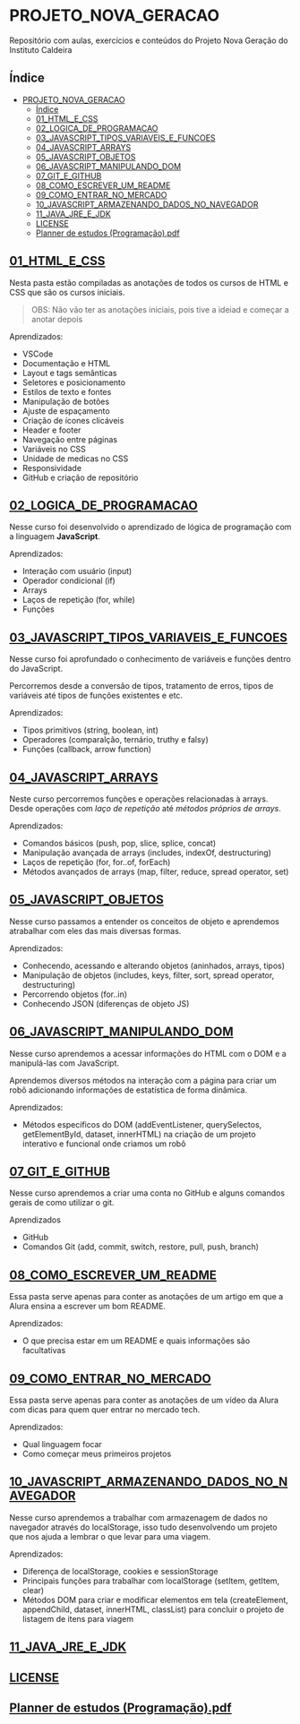 # PROJETO_NOVA_GERACAO

Repositório com aulas, exercícios e conteúdos do Projeto Nova Geração do Instituto Caldeira

## Índice

- [PROJETO\_NOVA\_GERACAO](#projeto_nova_geracao)
  - [Índice](#índice)
  - [01\_HTML\_E\_CSS](#01_html_e_css)
  - [02\_LOGICA\_DE\_PROGRAMACAO](#02_logica_de_programacao)
  - [03\_JAVASCRIPT\_TIPOS\_VARIAVEIS\_E\_FUNCOES](#03_javascript_tipos_variaveis_e_funcoes)
  - [04\_JAVASCRIPT\_ARRAYS](#04_javascript_arrays)
  - [05\_JAVASCRIPT\_OBJETOS](#05_javascript_objetos)
  - [06\_JAVASCRIPT\_MANIPULANDO\_DOM](#06_javascript_manipulando_dom)
  - [07\_GIT\_E\_GITHUB](#07_git_e_github)
  - [08\_COMO\_ESCREVER\_UM\_README](#08_como_escrever_um_readme)
  - [09\_COMO\_ENTRAR\_NO\_MERCADO](#09_como_entrar_no_mercado)
  - [10\_JAVASCRIPT\_ARMAZENANDO\_DADOS\_NO\_NAVEGADOR](#10_javascript_armazenando_dados_no_navegador)
  - [11\_JAVA\_JRE\_E\_JDK](#11_java_jre_e_jdk)
  - [LICENSE](#license)
  - [Planner de estudos (Programação).pdf](#planner-de-estudos-programaçãopdf)

## [01_HTML_E_CSS](./01_HTML_E_CSS/README.md)

Nesta pasta estão compiladas as anotações de todos os cursos de HTML e CSS que são os cursos iniciais.

> OBS: Não vão ter as anotações iniciais, pois tive a ideiad e começar a anotar depois

Aprendizados:

- VSCode
- Documentação e HTML
- Layout e tags semânticas
- Seletores e posicionamento
- Estilos de texto e fontes
- Manipulação de botões
- Ajuste de espaçamento
- Criação de ícones clicáveis
- Header e footer
- Navegação entre páginas
- Variáveis no CSS
- Unidade de medicas no CSS
- Responsividade
- GitHub e criação de repositório

## [02_LOGICA_DE_PROGRAMACAO](./02_LOGICA_DE_PROGRAMACAO/README.md)

Nesse curso foi desenvolvido o aprendizado de lógica de programação com a linguagem __JavaScript__.

Aprendizados:

- Interação com usuário (input)
- Operador condicional (if)
- Arrays
- Laços de repetição (for, while)
- Funções

## [03_JAVASCRIPT_TIPOS_VARIAVEIS_E_FUNCOES](./03_JAVASCRIPT_TIPOS_VARIAVEIS_E_FUNCOES/README.md)

Nesse curso foi aprofundado o conhecimento de variáveis e funções dentro do JavaScript.

Percorremos desde a conversão de tipos, tratamento de erros, tipos de variáveis até tipos de funções existentes e etc.

Aprendizados:

- Tipos primitivos (string, boolean, int)
- Operadores (comparalção, ternário, truthy e falsy)
- Funções (callback, arrow function)
  
## [04_JAVASCRIPT_ARRAYS](./04_JAVASCRIPT_ARRAYS/README.md)

Neste curso percorremos funções e operações relacionadas à arrays. Desde operações com _laço de repetição_ até _métodos próprios de arrays_.

Aprendizados:

- Comandos básicos (push, pop, slice, splice, concat)
- Manipulação avançada de arrays (includes, indexOf, destructuring)
- Laços de repetição (for, for..of, forEach)
- Métodos avançados de arrays (map, filter, reduce, spread operator, set)

## [05_JAVASCRIPT_OBJETOS](./05_JAVASCRIPT_OBJETOS/README.md)

Nesse curso passamos a entender os conceitos de objeto e aprendemos atrabalhar com eles das mais diversas formas.

Aprendizados:

- Conhecendo, acessando e alterando objetos (aninhados, arrays, tipos)
- Manipulação de objetos (includes, keys, filter, sort, spread operator, destructuring)
- Percorrendo objetos (for..in)
- Conhecendo JSON (diferenças de objeto JS)
  
## [06_JAVASCRIPT_MANIPULANDO_DOM](./06_JAVASCRIPT_MANIPULANDO_DOM/README.md)

Nesse curso aprendemos a acessar informações do HTML com o DOM e a manipulá-las com JavaScript.

Aprendemos diversos métodos na interação com a página para criar um robô adicionando informações de estatística de forma dinâmica.

Aprendizados:

- Métodos específicos do DOM (addEventListener, querySelectos, getElementById, dataset, innerHTML) na criação de um projeto interativo e funcional onde criamos um robô

## [07_GIT_E_GITHUB](./07_GIT_E_GITHUB/README.md)

Nesse curso aprendemos a criar uma conta no GitHub e alguns comandos gerais de como utilizar o git.

Aprendizados

- GitHub
- Comandos Git (add, commit, switch, restore, pull, push, branch)

## [08_COMO_ESCREVER_UM_README](./08_COMO_ESCREVER_UM_README/README.md)

Essa pasta serve apenas para conter as anotações de um artigo em que a Alura ensina a escrever um bom README.

Aprendizados:

- O que precisa estar em um README e quais informações são facultativas

## [09_COMO_ENTRAR_NO_MERCADO](./09_COMO_ENTRAR_NO_MERCADO/README.md)

Essa pasta serve apenas para conter as anotações de um vídeo da Alura com dicas para quem quer entrar no mercado tech.

Aprendizados:

- Qual linguagem focar
- Como começar meus primeiros projetos

## [10_JAVASCRIPT_ARMAZENANDO_DADOS_NO_NAVEGADOR](./10_JAVASCRIPT_ARMAZENANDO_DADOS_NO_NAVEGADOR/README.md)

Nesse curso aprendemos a trabalhar com armazenagem de dados no navegador através do localStorage, isso tudo desenvolvendo um projeto que nos ajuda a lembrar o que levar para uma viagem.

Aprendizados:

- Diferença de localStorage, cookies e sessionStorage
- Principais funções para trabalhar com localStorage (setItem, getItem, clear)
- Métodos DOM para criar e modificar elementos em tela (createElement, appendChild, dataset, innerHTML, classList) para concluir o projeto de listagem de itens para viagem

## [11_JAVA_JRE_E_JDK](./11_JAVA_JRE_E_JDK/README.md)

## [LICENSE](./LICENSE)

## [Planner de estudos (Programação).pdf](./Planner%20de%20estudos%20(Programação).pdf)
